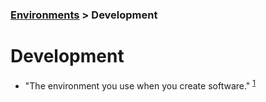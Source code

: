 ### [Environments](environments.md) > Development


# Development
- "The environment you use when you create software." <sup>[1]</sup>



[1]: https://medium.com/swlh/environments-in-software-development-cf84adbbf197
